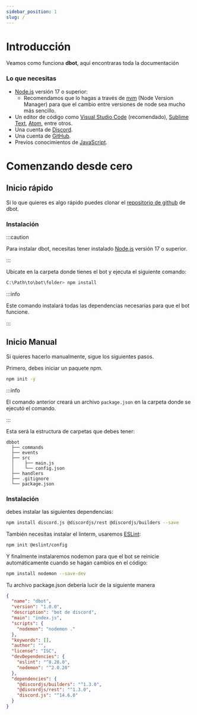```yaml
---
sidebar_position: 1
slug: /
---
```


# Introducción

Veamos como funciona **dbot**, aquí encontraras toda la documentación

### Lo que necesitas

- [Node.js](https://nodejs.org/en/download/) versión 17 o superior:
  - Recomendamos que lo hagas a través de [nvm](https://github.com/nvm-sh/nvm) (Node Version Manager) para que el cambio entre versiones de node sea mucho más sencillo.
- Un editor de código como [Visual Studio Code](https://code.visualstudio.com/) (recomendado), [Sublime Text](https://www.sublimetext.com/), [Atom](https://atom.io/), entre otros.
- Una cuenta de [Discord](https://discord.com/).
- Una cuenta de [GitHub](https://github.com/).
- Previos conocimientos de [JavaScript](https://developer.mozilla.org/es/docs/Web/JavaScript).

# Comenzando desde cero

## Inicio rápido

Si lo que quieres es algo rápido puedes clonar el [repositorio de github](https://github.com/santiagohernandezs/dbot) de dbot.

### Instalación

:::caution

Para instalar dbot, necesitas tener instalado [Node.js](https://nodejs.org/en/download/) versión 17 o superior.

:::

Ubicate en la carpeta donde tienes el bot y ejecuta el siguiente comando:

```bash
C:\Path\to\bot\folder> npm install
```

:::info

Este comando instalará todas las dependencias necesarias para que el bot funcione.

:::

## Inicio Manual

Si quieres hacerlo manualmente, sigue los siguientes pasos.

Primero, debes iniciar un paquete npm.

```bash
npm init -y
```

:::info

El comando anterior creará un archivo `package.json` en la carpeta donde se ejecutó el comando.

:::

Esta será la estructura de carpetas que debes tener:

```
dbbot
  ├── commands
  ├── events
  ├── src
  │    ├── main.js
  │    └── config.json
  ├── handlers
  ├── .gitignore
  └── package.json
```

### Instalación

debes instalar las siguientes dependencias:

```bash
npm install discord.js @discordjs/rest @discordjs/builders --save
```

También necesitas instalar el linterm, usaremos [ESLint](https://eslint.org/):

```bash
npm init @eslint/config
```

Y finalmente instalaremos nodemon para que el bot se reinicie automáticamente cuando se hagan cambios en el código:

```bash
npm install nodemon --save-dev
```

Tu archivo package.json debería lucir de la siguiente manera

```json
{
  "name": "dbot",
  "version": "1.0.0",
  "description": "bot de discord",
  "main": "index.js",
  "scripts": {
    "nodemon": "nodemon ."
  },
  "keywords": [],
  "author": "",
  "license": "ISC",
  "devDependencies": {
    "eslint": "^8.28.0",
    "nodemon": "^2.0.20"
  },
  "dependencies": {
    "@discordjs/builders": "^1.3.0",
    "@discordjs/rest": "^1.3.0",
    "discord.js": "^14.6.0"
  }
}
```
